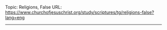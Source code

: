 Topic: Religions, False
URL: https://www.churchofjesuschrist.org/study/scriptures/tg/religions-false?lang=eng

---

